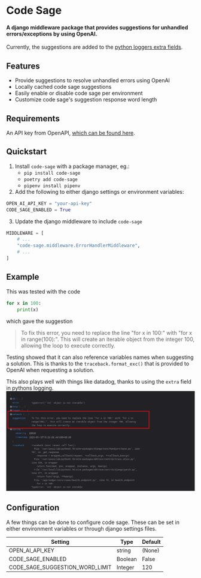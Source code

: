 # Code Sage
#### A django middleware package that provides suggestions for unhandled errors/exceptions by using OpenAI.

Currently, the suggestions are added to the [python loggers extra fields](https://docs.python.org/3/library/logging.html#:~:text=The%20third%20optional%20keyword%20argument%20is%20extra,be%20incorporated%20into%20logged%20messages.%20For%20example%3A).

## Features

* Provide suggestions to resolve unhandled errors using OpenAI
* Locally cached code sage suggestions
* Easily enable or disable code sage per environment 
* Customize code sage's suggestion response word length


## Requirements
An API key from OpenAPI, [which can be found here](https://platform.openai.com/account/api-keys).

## Quickstart
1. Install `code-sage` with a package manager, eg.:
    * `pip install code-sage`
    * `poetry add code-sage`
    * `pipenv install pipenv`
2. Add the following to either django settings or environment variables:
```python
OPEN_AI_API_KEY = "your-api-key"
CODE_SAGE_ENABLED = True
```
3. Update the django middleware to include `code-sage`
```python
MIDDLEWARE = [
    # ...
    "code-sage.middleware.ErrorHandlerMiddleware",
    # ...
]
```

## Example
This was tested with the code
```python
for x in 100:
    print(x)
```
which gave the suggestion 
> To fix this error, you need to replace the line "for x in 100:" with "for x in range(100):". 
> This will create an iterable object from the integer 100, allowing the loop to execute correctly.
 
Testing showed that it can also reference variables names when suggesting a solution. This is thanks to the 
`traceback.format_exc()` that is provided to OpenAI when requesting a solution.

This also plays well with things like datadog, thanks to using the `extra` field in pythons logging.
![datadog_example.png](docs/datadog_example.png)

## Configuration
A few things can be done to configure code sage. These can be set in either environment variables or 
through django settings files.

| Setting                         | Type    | Default |
|---------------------------------|---------|---------|
| OPEN_AI_API_KEY                 | string  | (None)  |
| CODE_SAGE_ENABLED               | Boolean | False   |
| CODE_SAGE_SUGGESTION_WORD_LIMIT | Integer | 120     |

